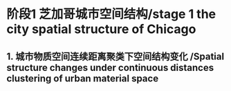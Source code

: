 


# 阶段1 芝加哥城市空间结构/stage 1 the city spatial structure of Chicago
## 1. 城市物质空间连续距离聚类下空间结构变化 /Spatial structure changes under continuous distances clustering of urban material space


<!--stackedit_data:
eyJoaXN0b3J5IjpbLTIxMjg0ODQ1NTQsNzY5NzcxMzEwLC0yMD
g5MDU3MDE4LC0xNjEwOTk2NTIzLC0xNzMwMjY1MTI3XX0=
-->